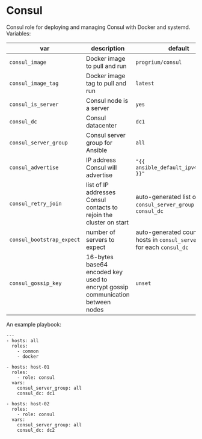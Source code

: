 # Consul

Consul role for deploying and managing Consul with Docker and systemd. Variables:

| var | description | default |
|-----|-------------|---------|
| `consul_image` | Docker image to pull and run | `progrium/consul` |
| `consul_image_tag` | Docker image tag to pull and run | `latest` |
| `consul_is_server` | Consul node is a server | `yes` |
| `consul_dc` | Consul datacenter | `dc1` |
| `consul_server_group` | Consul server group for Ansible | `all` |
| `consul_advertise` | IP address Consul will advertise | `"{{ ansible_default_ipv4.address }}"` |
| `consul_retry_join` | list of IP addresses Consul contacts to rejoin the cluster on start | auto-generated list of hosts in `consul_server_group` for each `consul_dc` |
| `consul_bootstrap_expect` | number of servers to expect | auto-generated count of hosts in `consul_server_group` for each `consul_dc`|
| `consul_gossip_key` | 16-bytes base64 encoded key used to encrypt gossip communication between nodes | `unset` |

An example playbook:

```
---
- hosts: all
  roles:
    - common
    - docker

- hosts: host-01
  roles:
    - role: consul
  vars:
    consul_server_group: all
    consul_dc: dc1

- hosts: host-02
  roles:
    - role: consul
  vars:
    consul_server_group: all
    consul_dc: dc2
```
